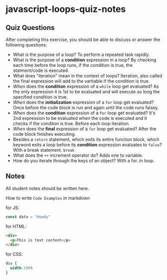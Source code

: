 # javascript-loops-quiz-notes

## Quiz Questions

After completing this exercise, you should be able to discuss or answer the following questions:

- What is the purpose of a loop?
To perform a repeated task rapidly.
- What is the purpose of a **condition** expression in a loop?
By checking each time before the loop runs, if the condition is true, the statment/code is executed.
- What does "iteration" mean in the context of loops?
Iteration, also called the final expression will add to the vartiable if the condition is true.
- _When_ does the **condition** expression of a `while` loop get evaluated?
As the only expression it is 1st to be evaluated and will execute so long the specified condition is true.
- _When_ does the **initialization** expression of a `for` loop get evaluated?
Once before the code block is run and again until the code runs falsey.
- _When_ does the **condition** expression of a `for` loop get evaluated?
It's 2nd expression to be evaluated when the code is executed and it checks if the conditon is true. Before each loop iteration.
- _When_ does the **final** expression of a `for` loop get evaluated?
After the code block finishes executing.
- Besides a `return` statement, which exits its entire function block, which keyword exits a loop before its **condition** expression evaluates to `false`?
With a break statement. `break`
- What does the `++` increment operator do?
Adds one to variable.
- How do you iterate through the keys of an object?
With a for..in loop.

## Notes

All student notes should be written here.


How to write `Code Examples` in markdown

for JS:
```javascript
const data = "Howdy"
```

for HTML:
```html
<div>
  <p>This is text content</p>
</div>
```

for CSS:
```css
div {
  width:100%
}
```
